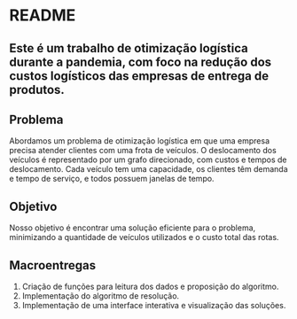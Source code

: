 # README

## Este é um trabalho de otimização logística durante a pandemia, com foco na redução dos custos logísticos das empresas de entrega de produtos.

## Problema

Abordamos um problema de otimização logística em que uma empresa precisa atender clientes com uma frota de veículos. O deslocamento dos veículos é representado por um grafo direcionado, com custos e tempos de deslocamento. Cada veículo tem uma capacidade, os clientes têm demanda e tempo de serviço, e todos possuem janelas de tempo.

## Objetivo

Nosso objetivo é encontrar uma solução eficiente para o problema, minimizando a quantidade de veículos utilizados e o custo total das rotas.

## Macroentregas

1. Criação de funções para leitura dos dados e proposição do algoritmo.
2. Implementação do algoritmo de resolução.
3. Implementação de uma interface interativa e visualização das soluções.
